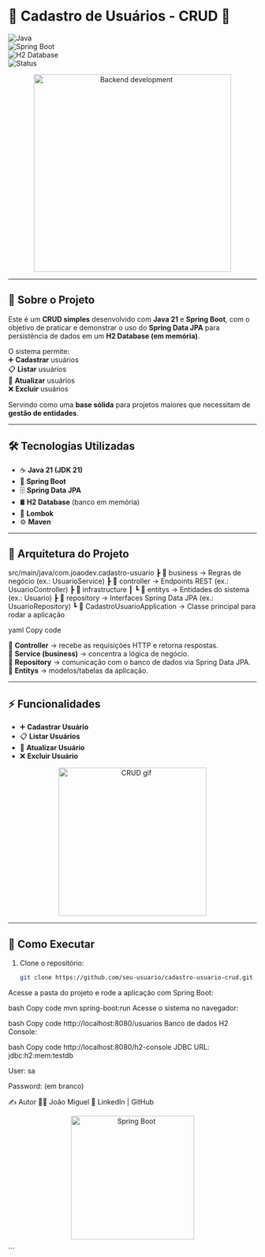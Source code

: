 # 📌 Cadastro de Usuários - CRUD 🚀  

![Java](https://img.shields.io/badge/Java%2021-ED8B00?style=for-the-badge&logo=java&logoColor=white)  
![Spring Boot](https://img.shields.io/badge/Spring%20Boot-6DB33F?style=for-the-badge&logo=springboot&logoColor=white)  
![H2 Database](https://img.shields.io/badge/H2-Database-blue?style=for-the-badge&logo=databricks&logoColor=white)  
![Status](https://img.shields.io/badge/CRUD-Completo-success?style=for-the-badge&logo=checkmarx&logoColor=white)  

<p align="center">
  <img src="https://images.openai.com/thumbnails/url/QRQLynicu1mUUVJSUGylr5-al1xUWVCSmqJbkpRnoJdeXJJYkpmsl5yfq5-Zm5ieWmxfaAuUsXL0S7F0Tw4xSyo39U4qN6soNK0wdwnxyowqyA6rcsxONtYtDo8PrigPSPV2qTQy9fYpdkuJ9DIpcs1JdzY0S41XKwYAzSEpHw" width="400px" alt="Backend development"/>
</p>  

---

## 📖 Sobre o Projeto  
Este é um **CRUD simples** desenvolvido com **Java 21** e **Spring Boot**, com o objetivo de praticar e demonstrar o uso do **Spring Data JPA** para persistência de dados em um **H2 Database (em memória)**.  

O sistema permite:  
➕ **Cadastrar** usuários  
📋 **Listar** usuários  
🔄 **Atualizar** usuários  
❌ **Excluir** usuários  

Servindo como uma **base sólida** para projetos maiores que necessitam de **gestão de entidades**.  

---

## 🛠️ Tecnologias Utilizadas  

- ☕ **Java 21 (JDK 21)**  
- 🌱 **Spring Boot**  
- 🗄️ **Spring Data JPA**  
- 🛢️ **H2 Database** (banco em memória)  
- 📝 **Lombok**  
- ⚙️ **Maven**  

---

## 📂 Arquitetura do Projeto  

src/main/java/com.joaodev.cadastro-usuario
┣ 📂 business → Regras de negócio (ex.: UsuarioService)
┣ 📂 controller → Endpoints REST (ex.: UsuarioController)
┣ 📂 infrastructure
┃ ┗ 📂 entitys → Entidades do sistema (ex.: Usuario)
┣ 📂 repository → Interfaces Spring Data JPA (ex.: UsuarioRepository)
┗ 📜 CadastroUsuarioApplication → Classe principal para rodar a aplicação

yaml
Copy code

🔹 **Controller** → recebe as requisições HTTP e retorna respostas.  
🔹 **Service (business)** → concentra a lógica de negócio.  
🔹 **Repository** → comunicação com o banco de dados via Spring Data JPA.  
🔹 **Entitys** → modelos/tabelas da aplicação.  

---

## ⚡ Funcionalidades  

- ➕ **Cadastrar Usuário**  
- 📋 **Listar Usuários**  
- 🔄 **Atualizar Usuário**  
- ❌ **Excluir Usuário**  

<p align="center">
  <img src="https://camo.githubusercontent.com/32938c5cfc76ec1c984b9a5d968aa4c815470f2b86c080699351d67434963ed0/68747470733a2f2f6d656469612e67697068792e636f6d2f6d656469612f5a56696b377042747539644e532f67697068792e676966" width="300px" alt="CRUD gif"/>
</p>

---

## 🚀 Como Executar  

1. Clone o repositório:  
   ```bash
   git clone https://github.com/seu-usuario/cadastro-usuario-crud.git
Acesse a pasta do projeto e rode a aplicação com Spring Boot:

bash
Copy code
mvn spring-boot:run
Acesse o sistema no navegador:

bash
Copy code
http://localhost:8080/usuarios
Banco de dados H2 Console:

bash
Copy code
http://localhost:8080/h2-console
JDBC URL: jdbc:h2:mem:testdb

User: sa

Password: (em branco)

✍️ Autor
👨‍💻 João Miguel
🔗 LinkedIn | GitHub

<p align="center"> <img src="https://media.giphy.com/media/SWoSkN6DxTszqIKEqv/giphy.gif" width="250px" alt="Spring Boot"/> </p> ```
